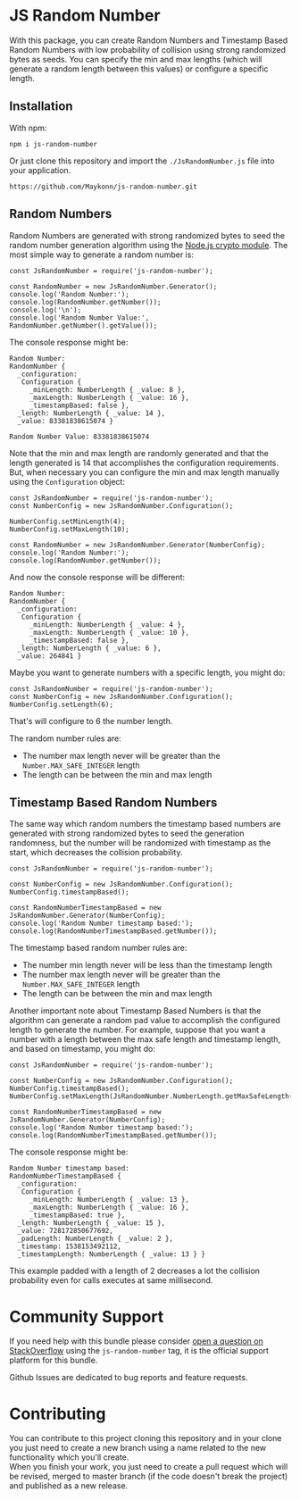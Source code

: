 # JS Random Number

With this package, you can create Random Numbers and Timestamp Based Random Numbers with low probability of collision 
using strong randomized bytes as seeds. You can specify the min and max lengths (which will generate a random length 
between this values) or configure a specific length.

## Installation

With npm:

```
npm i js-random-number
```

Or just clone this repository and import the `./JsRandomNumber.js` file into your application.

```
https://github.com/Maykonn/js-random-number.git
```

## Random Numbers

Random Numbers are generated with strong randomized bytes to seed the random number generation algorithm using the 
[Node.js crypto module](https://nodejs.org/api/crypto.html). The most simple way to generate a random number is:

```JS
const JsRandomNumber = require('js-random-number');
  
const RandomNumber = new JsRandomNumber.Generator();
console.log('Random Number:');
console.log(RandomNumber.getNumber());
console.log('\n');
console.log('Random Number Value:', RandomNumber.getNumber().getValue());
```

The console response might be:

```
Random Number:
RandomNumber {
  _configuration: 
   Configuration {
     _minLength: NumberLength { _value: 8 },
     _maxLength: NumberLength { _value: 16 },
     _timestampBased: false },
  _length: NumberLength { _value: 14 },
  _value: 83381838615074 }
  
Random Number Value: 83381838615074
```

Note that the min and max length are randomly generated and that the length generated is 14 that accomplishes the 
configuration requirements. But, when necessary you can configure the min and max length manually using the `Configuration` object:

```JS
const JsRandomNumber = require('js-random-number');
const NumberConfig = new JsRandomNumber.Configuration();
  
NumberConfig.setMinLength(4);
NumberConfig.setMaxLength(10);
  
const RandomNumber = new JsRandomNumber.Generator(NumberConfig);
console.log('Random Number:');
console.log(RandomNumber.getNumber());
```  

And now the console response will be different:

```
Random Number:
RandomNumber {
  _configuration: 
   Configuration {
     _minLength: NumberLength { _value: 4 },
     _maxLength: NumberLength { _value: 10 },
     _timestampBased: false },
  _length: NumberLength { _value: 6 },
  _value: 264841 }
```

Maybe you want to generate numbers with a specific length, you might do:

```JS
const JsRandomNumber = require('js-random-number');
const NumberConfig = new JsRandomNumber.Configuration();
NumberConfig.setLength(6);
```

That's will configure to 6 the number length.

The random number rules are:
- The number max length never will be greater than the `Number.MAX_SAFE_INTEGER` length
- The length can be between the min and max length

## Timestamp Based Random Numbers

The same way which random numbers the timestamp based numbers are generated with strong randomized bytes to seed
the generation randomness, but the number will be randomized with timestamp as the start, which decreases the collision probability.

```JS
const JsRandomNumber = require('js-random-number');
  
const NumberConfig = new JsRandomNumber.Configuration();
NumberConfig.timestampBased();
  
const RandomNumberTimestampBased = new JsRandomNumber.Generator(NumberConfig);
console.log('Random Number timestamp based:');
console.log(RandomNumberTimestampBased.getNumber());
```

The timestamp based random number rules are:
- The number min length never will be less than the timestamp length
- The number max length never will be greater than the `Number.MAX_SAFE_INTEGER` length
- The length can be between the min and max length

Another important note about Timestamp Based Numbers is that the algorithm can generate a random pad value to accomplish 
the configured length to generate the number. For example, suppose that you want a number with a length between the max 
safe length and timestamp length, and based on timestamp, you might do:   

```JS
const JsRandomNumber = require('js-random-number');
  
const NumberConfig = new JsRandomNumber.Configuration();
NumberConfig.timestampBased();
NumberConfig.setMaxLength(JsRandomNumber.NumberLength.getMaxSafeLength());
  
const RandomNumberTimestampBased = new JsRandomNumber.Generator(NumberConfig);
console.log('Random Number timestamp based:');
console.log(RandomNumberTimestampBased.getNumber());
```

The console response might be:

```
Random Number timestamp based:
RandomNumberTimestampBased {
  _configuration: 
   Configuration {
     _minLength: NumberLength { _value: 13 },
     _maxLength: NumberLength { _value: 16 },
     _timestampBased: true },
  _length: NumberLength { _value: 15 },
  _value: 728172850677692,
  _padLength: NumberLength { _value: 2 },
  _timestamp: 1538153492112,
  _timestampLength: NumberLength { _value: 13 } }
```

This example padded with a length of 2 decreases a lot the collision probability even for calls executes at same millisecond. 

# Community Support
If you need help with this bundle please consider [open a question on StackOverflow](https://stackoverflow.com/questions/ask)
using the `js-random-number` tag, it is the official support platform for this bundle.

Github Issues are dedicated to bug reports and feature requests.

# Contributing
You can contribute to this project cloning this repository and in your clone you just need to create a new branch using a 
name related to the new functionality which you'll create.  
When you finish your work, you just need to create a pull request which will be revised, merged to master branch (if the code 
doesn't break the project) and published as a new release.
